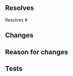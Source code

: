 ## Resolves

<!-- Which issue(s) does this pull request fix or resolve? -->

Resolves #

## Changes

<!-- Please describe the changes you've made. -->

## Reason for changes

<!-- Why should these changes be made? -->

## Tests

<!-- Have you tested this pull request? If so, how? -->
